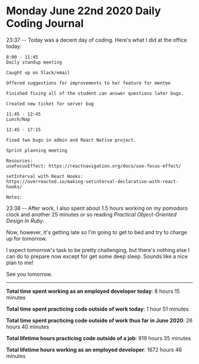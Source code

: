 # Monday June 22nd 2020 Daily Coding Journal

23:37 -- Today was a decent day of coding. Here's what I did at the office today:

```
8:00 - 11:45
Daily standup meeting

Caught up on Slack/email

Offered suggestions for improvements to her feature for mentee

Finished fixing all of the student can answer questions later bugs.

Created new ticket for server bug

11:45 - 12:45
Lunch/Nap

12:45 - 17:15

Fixed two bugs in admin and React Native project.

Sprint planning meeting

Resources:
useFocusEffect: https://reactnavigation.org/docs/use-focus-effect/

setInterval with React Hooks:
https://overreacted.io/making-setinterval-declarative-with-react-hooks/

Notes:
```

23:38 -- After work, I also spent about 1.5 hours working on my pomodoro clock and another 25 minutes or so reading _Practical Object-Oriented Design In Ruby_.

Now, however, it's getting late so I'm going to get to bed and try to charge up for tomorrow.

I expect tomorrow's task to be pretty challenging, but there's nothing else I can do to prepare now except for get some deep sleep. Sounds like a nice plan to me!

See you tomorrow.

---

**Total time spent working as an employed developer today**: 8 hours 15 minutes

**Total time spent practicing code outside of work today**: 1 hour 51 minutes

**Total time spent practicing code outside of work thus far in June 2020**: 26 hours 40 minutes

**Total lifetime hours practicing code outside of a job**: 919 hours 35 minutes

**Total lifetime hours working as an employed developer**: 1672 hours 46 minutes
